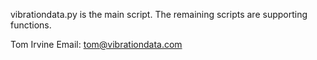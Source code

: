 vibrationdata.py is the main script.
The remaining scripts are supporting functions.

Tom Irvine
Email: tom@vibrationdata.com